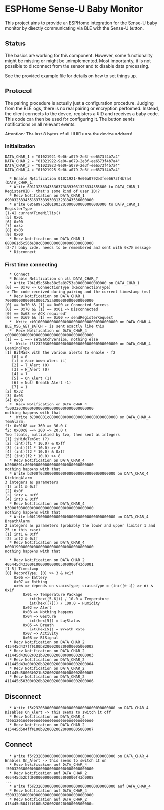 # ESPHome Sense-U Baby Monitor

This project aims to provide an ESPHome integration for the Sense-U baby monitor by directly communicating via BLE with the Sense-U button.

## Status

The basics are working for this component. However, some functionality might be missing or might be unimplemented. Most importantly, it is not possible to disconnect from the sensor and to disable data processing.

See the provided example file for details on how to set things up.

## Protocol

The pairing procedure is actually just a configuration procedure. Judging from the BLE logs, there is no real pairing or encryption performed. Instead, the client connects to the device, registers a UID and receives a baby code. This code can then be used for configuring it. The button sends notifications on all relevant events.

Attention: The last 8 bytes of all UUIDs are the device address!

### Initialization
```
DATA_CHAR_1 = "01021921-9e06-a079-2e3f-ee6673f4b7a4"
DATA_CHAR_2 = "01021922-9e06-a079-2e3f-ee6673f4b7a4"
DATA_CHAR_3 = "01021923-9e06-a079-2e3f-ee6673f4b7a4"
DATA_CHAR_4 = "01021925-9e06-a079-2e3f-ee6673f4b7a4"

  * Enable Notification 01021921-9e06a0792e3fee6673f4b7a4 (DATA_CHAR_1)
  * Write 693132333435363738393031323334353600 to DATA_CHAR_1
RegisterUID - that's some kind of user ID!?
  * Recv Notification on DATA_CHAR_1 6900323334353637383930313233343536000000
  * Write 685a89752d01003203000000000000000000 to DATA_CHAR_1
RegisterType
[1-4] currentTimeMillis()
[5] 0x01
[6] 0x00
[7] 0x32
[8] 0x03
[9] 0x00
  * Recv Notification on DATA_CHAR_1 680061d5c56ba38c030000000000000000000000
[2-7] baby code, needs to be remembered and sent with 0x70 message
  * Disconnect
```
### First time connecting
```
  * Connect
  * Enable Notification on all DATA_CHAR_?
  * Write 7061d5c56ba38c5a89753a00000000000000 on DATA_CHAR_1
[0] == 0x70 => ConnectionType (ReconnectionType)
-> The code received during pairing and the current timestamp (ms)
  * Recv Notification on DATA_CHAR_1 700000000000010001753a000000000000000000
[0] == 0x70 && [1] == 0x00 => Connected Success
[0] == 0x70 && [1] == 0x01 => Disconnected
[0] == 0x68 => ACK required?
[0] == 0x69 && [1] == 0x00 => sendRegisterRequest
  *  Write c001000000000000000000000000000000000000 on DATA_CHAR_4
BLE_MSG_GET_BATCH - is sent exactly like this
  *  Recv Notification on DATA_CHAR_4 c000000000000000000000000000000000000000
[1] == 1 ==> setBatchVersion, nothing else
  *  Write f5f2320300000000000000000000000000000000 on DATA_CHAR_4
LeaningType
[1] BitMask with the various alerts to enable - f2
   [0] = 0
   [1] = Face Down Alert (1)
   [2] = T_Alert (0)
   [3] = H_Alert (0)
   [4] = 1
   [5] = On_Alert (1)
   [6] = Null Breath Alert (1)
   [7] = 1
[2] 0x32
[3] 0x03
[4] 0x00
  *  Recv Notification on DATA_CHAR_4 f500320300000000000000000000000000000000
nothing happens with that
  *  Write b2006801c8000000000000000000000000000000 on DATA_CHAR_4
TemAlarm; 
f1: 0x0168 ==> 360 => 36.0 C
f2: 0x00c8 ==> 200 => 20.0 C
Two floats, multiplied by two, then sent as integers
[1] isHideTemSet (?)
[2] (int)(f1 * 10.0) & 0xff
[3] (int)(f1 * 10.0) >> 8
[4] (int)(f2 * 10.0) & 0xff
[5] (int)(f2 * 10.0) >> 8
  * Recv Notification on DATA_CHAR_4 b2006801c8000000000000000000000000000000
nothing happens with that
  * Write b3000f0300000000000000000000000000000000 on DATA_CHAR_4
KickingAlarm
3 integers as parameters
[1] int1 & 0xff
[2] 0x0f
[3] int2 & 0xff
[4] int3 & 0xff
  * Recv Notification on DATA_CHAR_4 b3000f0300000000000000000000000000000000
nothing happens with that
  * Write b001190000000000000000000000000000000000 on DATA_CHAR_4
BreathAlarm
2 integers as parameters (probably the lower and upper limits? 1 and 25 in this case)
[1] int1 & 0xff
[2] int2 & 0xff
  * Recv Notification on DATA_CHAR_4 b000190000000000000000000000000000000000
nothing happens with that

  * Recv Notification on DATA_CHAR_2 405445d4330001000000000005000000f43d0001
[1-5] Timestamp
[0] RecordType; [0] >> 3 & 0x1f
    0x06 => Battery
    0x07 => Nothing
    0x08 => depends on statusType; statusType = (int([0-1]) >> 6) & 0x1f
        0x01 => Temperature Package
           int(hex([5-6])) / 10.0 = Temperature
           int(hex([7])) / 100.0 = Humidity
        0x02 => Alert
        0x03 => Nothing happens
        0x04 => Gesture
           int(hex[5]) = LayStatus
        0x05 => Breath
           int(hex[5]) = Breath Rate
        0x07 => Activity
        0x08 => BlSignal
  * Recv Notification on DATA_CHAR_2 415445d437ff0100b82000200200000005000002
  * Recv Notification on DATA_CHAR_2 411445d438020021b82000200000000002000003
  * Recv Notification on DATA_CHAR_2 411445d43a000020b82000200000000002000004
  * Recv Notification on DATA_CHAR_2 411445d500030021b82000200000000002000005
  * Recv Notification on DATA_CHAR_2 411445d503000020b82000200000000002000006
```
## Disconnect
```
  * Write f5d2320300000000000000000000000000000000 on DATA_CHAR_4
Disables On_Alert -> this seems to switch it off
  * Recv Notification on DATA_CHAR_4 f500320300000000000000000000000000000000
  * Recv Notification on DATA_CHAR_2 415445d504ff0100b82000200200000005000007
```
## Connect
```
  * Write f5f2320300000000000000000000000000000000 on DATA_CHAR_4
Enables On_Alert -> this seems to switch it on
  * Recv Notification auf DATA_CHAR_4 f500320300000000000000000000000000000000
  * Recv Notification auf DATA_CHAR_2 405445d52bfd00000000000005000000f43d0008
...
  * Write f5d2320300000000000000000000000000000000 auf DATA_CHAR_4
  * Recv Notification auf DATA_CHAR_4 f500320300000000000000000000000000000000
  * Recv Notification auf DATA_CHAR_2 415445d604ff0100b8200020020000000500000c
```
